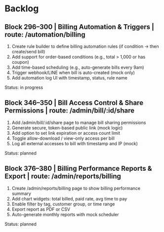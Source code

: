 # Backlog

## Block 296–300 | Billing Automation & Triggers | route: /automation/billing

1. Create rule builder to define billing automation rules (if condition → then create/send bill)
2. Add support for order-based conditions (e.g., total > 1,000 or has coupon)
3. Add time-based scheduling (e.g., auto-generate bills every 9am)
4. Trigger webhook/LINE when bill is auto-created (mock only)
5. Add automation log UI with timestamp, status, rule name

Status: in progress

## Block 346–350 | Bill Access Control & Share Permissions | route: /admin/bill/:id/share

1. Add /admin/bill/:id/share page to manage bill sharing permissions
2. Generate secure, token-based public link (mock logic)
3. Add option to set link expiration or access count limit
4. Toggle allow-download / view-only access per bill
5. Log all external accesses to bill with timestamp and IP (mock)

Status: planned

## Block 376–380 | Billing Performance Reports & Export | route: /admin/reports/billing

1. Create /admin/reports/billing page to show billing performance summary
2. Add chart widgets: total billed, paid rate, avg time to pay
3. Enable filter by tag, customer group, or time range
4. Export report as PDF or CSV
5. Auto-generate monthly reports with mock scheduler

Status: planned
